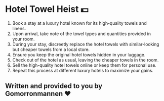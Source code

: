 # Hotel Towel Heist 💵

1. Book a stay at a luxury hotel known for its high-quality towels and linens.
2. Upon arrival, take note of the towel types and quantities provided in your room.
3. During your stay, discreetly replace the hotel towels with similar-looking but cheaper towels from a local store.
4. Ensure you keep the original hotel towels hidden in your luggage.
5. Check out of the hotel as usual, leaving the cheaper towels in the room.
6. Sell the high-quality hotel towels online or keep them for personal use.
7. Repeat this process at different luxury hotels to maximize your gains.

## Written and provided to you by **Gomorronmannen** ❤️
